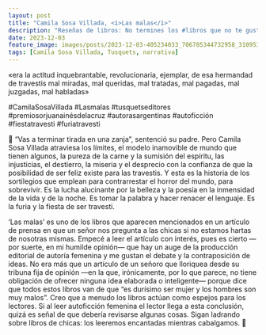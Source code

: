 ```yaml
---
layout: post
title: "Camila Sosa Villada, <i>Las malas</i>"
description: "Reseñas de libros: No termines los #libros que no te gustan. I els #llibres que t'agraden llegeix-los tants cops com calgui."
date: 2023-12-03
feature_image: images/posts/2023-12-03-405234033_706785344732958_3109539163171015055_n_17852910771089339.heic
tags: [Camila Sosa Villada, Tusquets, narrativa]
---
```


«era la actitud inquebrantable, revolucionaria, ejemplar, de esa hermandad de travestis mal miradas, mal queridas, mal tratadas, mal pagadas, mal juzgadas, mal habladas»
<!--more-->

#CamilaSosaVillada #Lasmalas #tusquetseditores #premiosorjuanainésdelacruz #autorasargentinas #autoficción #fiestatravesti #furiatravesti

🐎 “Vas a terminar tirada en una zanja”, sentenció su padre. Pero Camila Sosa Villada atraviesa los límites, el modelo inamovible de mundo que tienen algunos, la pureza de la carne y la sumisión del espíritu, las injusticias, el destierro, la miseria y el desprecio con la confianza de que la posibilidad de ser feliz existe para las travestis. Y esta es la historia de los sortilegios que emplean para contrarrestar el horror del mundo, para sobrevivir. Es la lucha alucinante por la belleza y la poesía en la inmensidad de la vida y de la noche. Es tomar la palabra y hacer renacer el lenguaje. Es la furia y la fiesta de ser travesti.

‘Las malas’ es uno de los libros que aparecen mencionados en un artículo de prensa en que un señor nos pregunta a las chicas si no estamos hartas de nosotras mismas. Empecé a leer el artículo con interés, pues es cierto —por suerte, en mi humilde opinión— que hay un auge de la producción editorial de autoría femenina y me gustan el debate y la contraposición de ideas. No era más que un artículo de un señoro que lloriquea desde su tribuna fija de opinión —en la que, irónicamente, por lo que parece, no tiene obligación de ofrecer ninguna idea elaborada o inteligente— porque dice que todos estos libros van de que “es durísimo ser mujer y los hombres son muy malos”. Creo que a menudo los libros actúan como espejos para los lectores. Si al leer autoficción femenina el lector llega a esta conclusión, quizá es señal de que debería revisarse algunas cosas. Sigan ladrando sobre libros de chicas: los leeremos encantadas mientras cabalgamos. 🐎

